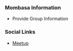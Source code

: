 ### Mombasa Information
* Provide Group Information

### Social Links
* [Meetup](https://www.meetup.com/Mombasa-OWASP-Meetup-Group/)



